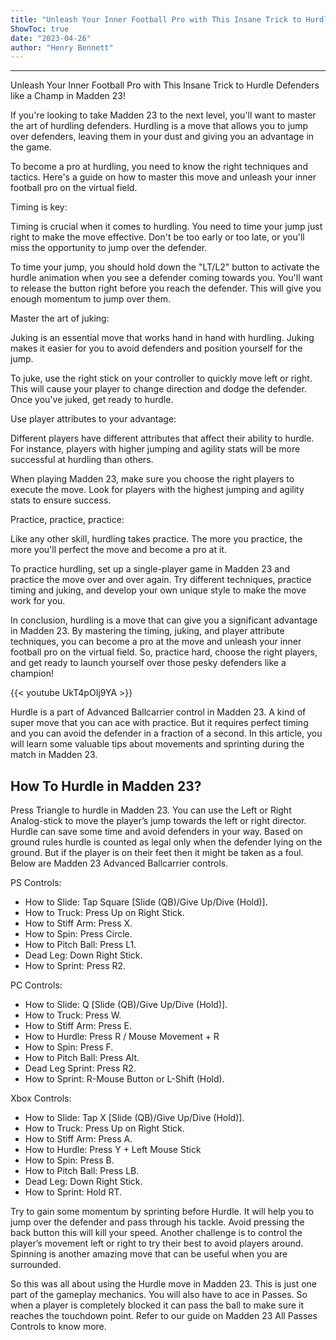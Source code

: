 ```yaml
---
title: "Unleash Your Inner Football Pro with This Insane Trick to Hurdle Defenders like a Champ in Madden 23!"
ShowToc: true 
date: "2023-04-26"
author: "Henry Bennett"
---
```

*****
Unleash Your Inner Football Pro with This Insane Trick to Hurdle Defenders like a Champ in Madden 23!

If you're looking to take Madden 23 to the next level, you'll want to master the art of hurdling defenders. Hurdling is a move that allows you to jump over defenders, leaving them in your dust and giving you an advantage in the game.

To become a pro at hurdling, you need to know the right techniques and tactics. Here's a guide on how to master this move and unleash your inner football pro on the virtual field.

Timing is key:

Timing is crucial when it comes to hurdling. You need to time your jump just right to make the move effective. Don't be too early or too late, or you'll miss the opportunity to jump over the defender.

To time your jump, you should hold down the "LT/L2" button to activate the hurdle animation when you see a defender coming towards you. You'll want to release the button right before you reach the defender. This will give you enough momentum to jump over them.

Master the art of juking:

Juking is an essential move that works hand in hand with hurdling. Juking makes it easier for you to avoid defenders and position yourself for the jump.

To juke, use the right stick on your controller to quickly move left or right. This will cause your player to change direction and dodge the defender. Once you've juked, get ready to hurdle.

Use player attributes to your advantage:

Different players have different attributes that affect their ability to hurdle. For instance, players with higher jumping and agility stats will be more successful at hurdling than others.

When playing Madden 23, make sure you choose the right players to execute the move. Look for players with the highest jumping and agility stats to ensure success.

Practice, practice, practice:

Like any other skill, hurdling takes practice. The more you practice, the more you'll perfect the move and become a pro at it.

To practice hurdling, set up a single-player game in Madden 23 and practice the move over and over again. Try different techniques, practice timing and juking, and develop your own unique style to make the move work for you.

In conclusion, hurdling is a move that can give you a significant advantage in Madden 23. By mastering the timing, juking, and player attribute techniques, you can become a pro at the move and unleash your inner football pro on the virtual field. So, practice hard, choose the right players, and get ready to launch yourself over those pesky defenders like a champion!

{{< youtube UkT4pOIj9YA >}} 



Hurdle is a part of Advanced Ballcarrier control in Madden 23. A kind of super move that you can ace with practice. But it requires perfect timing and you can avoid the defender in a fraction of a second. In this article, you will learn some valuable tips about movements and sprinting during the match in Madden 23.
 
## How To Hurdle in Madden 23?
 

 
Press Triangle to hurdle in Madden 23. You can use the Left or Right Analog-stick to move the player’s jump towards the left or right director. Hurdle can save some time and avoid defenders in your way. Based on ground rules hurdle is counted as legal only when the defender lying on the ground. But if the player is on their feet then it might be taken as a foul. Below are Madden 23 Advanced Ballcarrier controls.
 
PS Controls:
 
- How to Slide: Tap Square [Slide (QB)/Give Up/Dive (Hold)].
 - How to Truck: Press Up on Right Stick.
 - How to Stiff Arm: Press X.
 - How to Spin: Press Circle.
 - How to Pitch Ball: Press L1.
 - Dead Leg: Down Right Stick.
 - How to Sprint: Press R2.

 
PC Controls:
 
- How to Slide: Q [Slide (QB)/Give Up/Dive (Hold)].
 - How to Truck: Press W.
 - How to Stiff Arm: Press E.
 - How to Hurdle: Press R / Mouse Movement + R
 - How to Spin: Press F.
 - How to Pitch Ball: Press Alt.
 - Dead Leg Sprint: Press R2.
 - How to Sprint: R-Mouse Button or L-Shift (Hold).

 
Xbox Controls:
 
- How to Slide: Tap X [Slide (QB)/Give Up/Dive (Hold)].
 - How to Truck: Press Up on Right Stick.
 - How to Stiff Arm: Press A.
 - How to Hurdle: Press Y + Left Mouse Stick
 - How to Spin: Press B.
 - How to Pitch Ball: Press LB.
 - Dead Leg: Down Right Stick.
 - How to Sprint: Hold RT.

 
Try to gain some momentum by sprinting before Hurdle. It will help you to jump over the defender and pass through his tackle. Avoid pressing the back button this will kill your speed. Another challenge is to control the player’s movement left or right to try their best to avoid players around. Spinning is another amazing move that can be useful when you are surrounded.
 
So this was all about using the Hurdle move in Madden 23. This is just one part of the gameplay mechanics. You will also have to ace in Passes. So when a player is completely blocked it can pass the ball to make sure it reaches the touchdown point. Refer to our guide on Madden 23 All Passes Controls to know more.




